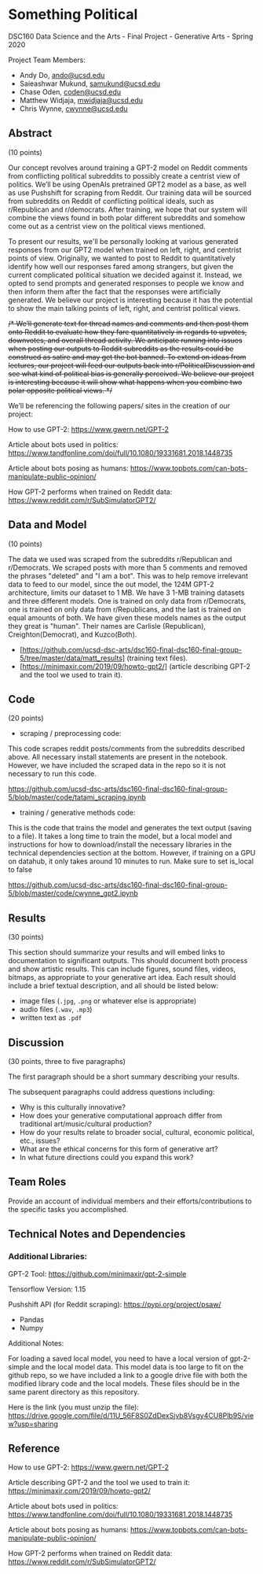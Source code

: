 # Something Political

DSC160 Data Science and the Arts - Final Project - Generative Arts - Spring 2020

Project Team Members: 
- Andy Do, ando@ucsd.edu
- Saieashwar Mukund, samukund@ucsd.edu
- Chase Oden, coden@ucsd.edu
- Matthew Widjaja, mwidjaja@ucsd.edu
- Chris Wynne, cwynne@ucsd.edu


## Abstract

(10 points) 

Our concept revolves around training a GPT-2 model on Reddit comments from conflicting political subreddits to possibly create a centrist view of politics. We’ll be using OpenAIs pretrained GPT2 model as a base, as well as use Pushshift for scraping from Reddit. Our training data will be sourced from subreddits on Reddit of conflicting political ideals, such as r/Republican and r/democrats. After training, we hope that our system will combine the views found in both polar different subreddits and somehow come out as a centrist view on the political views mentioned.

To present our results, we'll be personally looking at various generated responses from our GPT2 model when trained on left, right, and centrist points of view. Originally, we wanted to post to Reddit to quantitatively identify how well our responses fared among strangers, but given the current complicated political situation we decided against it. Instead, we opted to send prompts and generated responses to people we know and then inform them after the fact that the responses were artificially generated. We believe our project is interesting because it has the potential to show the main talking points of left, right, and centrist political views. 

<s>/*
We’ll generate text for thread names and comments and then post them onto Reddit to evaluate how they fare quantitatively in regards to upvotes, downvotes, and overall thread activity. We anticipate running into issues when posting our outputs to Reddit subreddits as the results could be construed as satire and may get the bot banned. To extend on ideas from lectures, our project will feed our outputs back into r/PoliticalDiscussion and see what kind of political bias is generally perceived. We believe our project is interesting because it will show what happens when you combine two polar opposite political views. 
*/</s>

We’ll be referencing the following papers/ sites in the creation of our project:

How to use GPT-2:
https://www.gwern.net/GPT-2

Article about bots used in politics:
https://www.tandfonline.com/doi/full/10.1080/19331681.2018.1448735

Article about bots posing as humans:
https://www.topbots.com/can-bots-manipulate-public-opinion/

How GPT-2 performs when trained on Reddit data:
https://www.reddit.com/r/SubSimulatorGPT2/


## Data and Model

(10 points) 

The data we used was scraped from the subreddits r/Republican and r/Democrats. We scraped posts with more than 5 comments and removed the phrases "deleted" and "I am a bot". This was to help remove irrelevant data to feed to our model, since the out model, the 124M GPT-2 architecture, limits our dataset to 1 MB. We have 3 1-MB training datasets and three different models. One is trained on only data from r/Democrats, one is trained on only data from r/Republicans, and the last is trained on equal amounts of both. We have given these models names as the output they great is "human". Their names are Carlisle (Republican), Creighton(Democrat), and Kuzco(Both).
  - [https://github.com/ucsd-dsc-arts/dsc160-final-dsc160-final-group-5/tree/master/data/matt_results] (training text files).
  - [https://minimaxir.com/2019/09/howto-gpt2/] (article describing GPT-2 and the tool we used to train it). 

## Code

(20 points)

- scraping / preprocessing code: 

This code scrapes reddit posts/comments from the subreddits described above. All necessary install statements are present in the notebook. However, we have included the scraped data in the repo so it is not necessary to run this code. 

https://github.com/ucsd-dsc-arts/dsc160-final-dsc160-final-group-5/blob/master/code/tatami_scraping.ipynb

- training / generative methods code:

This is the code that trains the model and generates the text output (saving to a file). It takes a long time to train the model, but a local model and instructions for how to download/install the necessary libraries in the technical dependencies section at the bottom. However, if training on a GPU on datahub, it only takes around 10 minutes to run. Make sure to set is_local to false

https://github.com/ucsd-dsc-arts/dsc160-final-dsc160-final-group-5/blob/master/code/cwynne_gpt2.ipynb


## Results

(30 points) 

This section should summarize your results and will embed links to documentation to significant outputs. This should document both process and show artistic results. This can include figures, sound files, videos, bitmaps, as appropriate to your generative art idea. Each result should include a brief textual description, and all should be listed below: 

- image files (`.jpg`, `.png` or whatever else is appropriate)
- audio files (`.wav`, `.mp3`)
- written text as `.pdf`

## Discussion

(30 points, three to five paragraphs)

The first paragraph should be a short summary describing your results.

The subsequent paragraphs could address questions including:
- Why is this culturally innovative?
- How does your generative computational approach differ from traditional art/music/cultural production? 
- How do your results relate to broader social, cultural, economic political, etc., issues? 
- What are the ethical concerns for this form of generative art? 
- In what future directions could you expand this work?

## Team Roles

Provide an account of individual members and their efforts/contributions to the specific tasks you accomplished.

## Technical Notes and Dependencies

### Additional Libraries:

GPT-2 Tool:
https://github.com/minimaxir/gpt-2-simple

Tensorflow Version:
1.15

Pushshift API (for Reddit scraping): 
https://pypi.org/project/psaw/

 - Pandas
 - Numpy
 
 Additional Notes:
 
 For loading a saved local model, you need to have a local version of gpt-2-simple and the local model data. 
 This model data is too large to fit on the github repo, so we have included a link to a google drive file with both the modified library code and the local models. These files should be in the same parent directory as this repository.
 
Here is the link (you must unzip the file): https://drive.google.com/file/d/11U_56F8S0ZdDexSjvb8Vsgy4CU8Plb9S/view?usp=sharing

## Reference
How to use GPT-2:
https://www.gwern.net/GPT-2

Article describing GPT-2 and the tool we used to train it:
https://minimaxir.com/2019/09/howto-gpt2/ 

Article about bots used in politics:
https://www.tandfonline.com/doi/full/10.1080/19331681.2018.1448735

Article about bots posing as humans:
https://www.topbots.com/can-bots-manipulate-public-opinion/

How GPT-2 performs when trained on Reddit data:
https://www.reddit.com/r/SubSimulatorGPT2/


